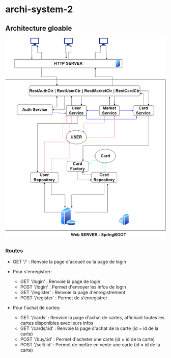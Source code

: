 # archi-system-2

## Architecture gloable

![Architecture globale](./docs/archiGlobal.png)

### Routes

 - GET '/' : Renvoie la page d'accueil ou la page de login
 - Pour s'enregistrer:
   - GET '/login' : Renvoie la page de login
   - POST '/login' : Permet d'envoyer les infos de login
   - GET '/register' : Renvoie la page d'enregistrement
   - POST '/register' : Permet de s'enregistrer

 - Pour l'achat de cartes:
   - GET '/cards' : Renvoie la page d'achat de cartes, affichant toutes les cartes disponibles avec leurs infos
   - GET '/cards/:id' : Renvoie la page d'achat de la carte (id = id de la carte)
   - POST '/buy/:id' : Permet d'acheter une carte (id = id de la carte)
   - POST '/sell/:id' : Permet de mettre en vente une carte (id = id de la carte)
